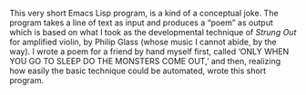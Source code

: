 This very short Emacs Lisp program, is a kind of a conceptual
joke. The program takes a line of text as input and produces a “poem”
as output which is based on what I took as the developmental technique
of *Strung Out* for amplified violin, by Philip Glass (whose music I
cannot abide, by the way). I wrote a poem for a friend by hand myself
first, called ‘ONLY WHEN YOU GO TO SLEEP DO THE MONSTERS COME OUT,’
and then, realizing how easily the basic technique could be automated,
wrote this short program.
